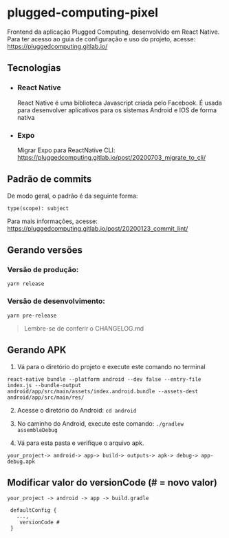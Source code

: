 # plugged-computing-pixel

Frontend da aplicação Plugged Computing, desenvolvido em React Native. Para ter acesso ao guia de configuração e uso do projeto, acesse: https://pluggedcomputing.gitlab.io/

## Tecnologias

- ### React Native
  React Native é uma biblioteca Javascript criada pelo Facebook. É usada para desenvolver aplicativos para os sistemas Android e IOS de forma nativa
- ### Expo
  Migrar Expo para ReactNative CLI: https://pluggedcomputing.gitlab.io/post/20200703_migrate_to_cli/

## Padrão de commits

De modo geral, o padrão é da seguinte forma:

`type(scope): subject`

Para mais informações, acesse: https://pluggedcomputing.gitlab.io/post/20200123_commit_lint/

## Gerando versões

### Versão de produção:

`yarn release`

### Versão de desenvolvimento:

`yarn pre-release`

> Lembre-se de conferir o CHANGELOG.md

## Gerando APK

1. Vá para o diretório do projeto e execute este comando no terminal

```
react-native bundle --platform android --dev false --entry-file index.js --bundle-output android/app/src/main/assets/index.android.bundle --assets-dest android/app/src/main/res/
```

2. Acesse o diretório do Android: `cd android`

3. No caminho do Android, execute este comando: `./gradlew assembleDebug`

4. Vá para esta pasta e verifique o arquivo apk.

```
your_project-> android-> app-> build-> outputs-> apk-> debug-> app-debug.apk
```

## Modificar valor do versionCode (# = novo valor)

```
your_project -> android -> app -> build.gradle

 defaultConfig {
   ...,
    versionCode #
 }
```
